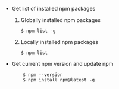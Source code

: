 * Get list of installed npm packages 

    1. Globally installed npm packages
       
        `$ npm list -g`
    
    2. Locally installed npm packages

        `$ npm list`

* Get current npm version and update npm

    ```
        $ npm --version
        $ npm install npm@latest -g
    ```
